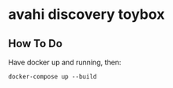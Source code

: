 # avahi discovery toybox

## How To Do

Have docker up and running, then:

`docker-compose up --build`
